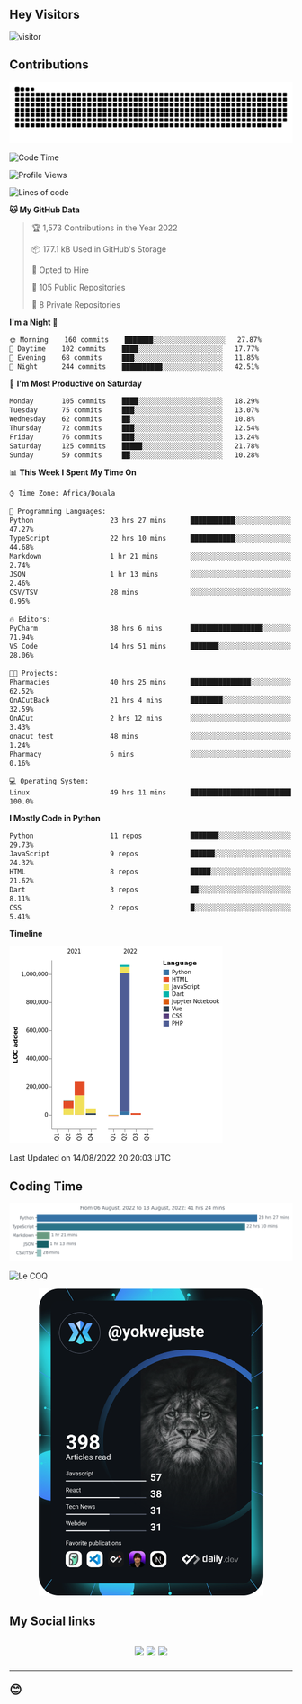 ## Hey Visitors
![visitor](https://profile-counter.glitch.me/yokwejuste/count.svg)

## Contributions
<p align="center">
  <img src="https://raw.githubusercontent.com/yokwejuste/yokwejuste/output/github-contribution-grid-snake.svg" />
</p>

<!--START_SECTION:waka-->
![Code Time](http://img.shields.io/badge/Code%20Time-1%2C054%20hrs%2035%20mins-blue)

![Profile Views](http://img.shields.io/badge/Profile%20Views-220-blue)

![Lines of code](https://img.shields.io/badge/From%20Hello%20World%20I%27ve%20Written-1%20Million%20lines%20of%20code-blue)

**🐱 My GitHub Data** 

> 🏆 1,573 Contributions in the Year 2022
 > 
> 📦 177.1 kB Used in GitHub's Storage 
 > 
> 💼 Opted to Hire
 > 
> 📜 105 Public Repositories 
 > 
> 🔑 8 Private Repositories  
 > 
**I'm a Night 🦉** 

```text
🌞 Morning    160 commits    ███████░░░░░░░░░░░░░░░░░░   27.87% 
🌆 Daytime    102 commits    ████░░░░░░░░░░░░░░░░░░░░░   17.77% 
🌃 Evening    68 commits     ███░░░░░░░░░░░░░░░░░░░░░░   11.85% 
🌙 Night      244 commits    ██████████░░░░░░░░░░░░░░░   42.51%

```
📅 **I'm Most Productive on Saturday** 

```text
Monday       105 commits    ████░░░░░░░░░░░░░░░░░░░░░   18.29% 
Tuesday      75 commits     ███░░░░░░░░░░░░░░░░░░░░░░   13.07% 
Wednesday    62 commits     ██░░░░░░░░░░░░░░░░░░░░░░░   10.8% 
Thursday     72 commits     ███░░░░░░░░░░░░░░░░░░░░░░   12.54% 
Friday       76 commits     ███░░░░░░░░░░░░░░░░░░░░░░   13.24% 
Saturday     125 commits    █████░░░░░░░░░░░░░░░░░░░░   21.78% 
Sunday       59 commits     ██░░░░░░░░░░░░░░░░░░░░░░░   10.28%

```


📊 **This Week I Spent My Time On** 

```text
⌚︎ Time Zone: Africa/Douala

💬 Programming Languages: 
Python                   23 hrs 27 mins      ███████████░░░░░░░░░░░░░░   47.27% 
TypeScript               22 hrs 10 mins      ███████████░░░░░░░░░░░░░░   44.68% 
Markdown                 1 hr 21 mins        ░░░░░░░░░░░░░░░░░░░░░░░░░   2.74% 
JSON                     1 hr 13 mins        ░░░░░░░░░░░░░░░░░░░░░░░░░   2.46% 
CSV/TSV                  28 mins             ░░░░░░░░░░░░░░░░░░░░░░░░░   0.95%

🔥 Editors: 
PyCharm                  38 hrs 6 mins       ██████████████████░░░░░░░   71.94% 
VS Code                  14 hrs 51 mins      ███████░░░░░░░░░░░░░░░░░░   28.06%

🐱‍💻 Projects: 
Pharmacies               40 hrs 25 mins      ███████████████░░░░░░░░░░   62.52% 
OnACutBack               21 hrs 4 mins       ████████░░░░░░░░░░░░░░░░░   32.59% 
OnACut                   2 hrs 12 mins       ░░░░░░░░░░░░░░░░░░░░░░░░░   3.43% 
onacut_test              48 mins             ░░░░░░░░░░░░░░░░░░░░░░░░░   1.24% 
Pharmacy                 6 mins              ░░░░░░░░░░░░░░░░░░░░░░░░░   0.16%

💻 Operating System: 
Linux                    49 hrs 11 mins      █████████████████████████   100.0%

```

**I Mostly Code in Python** 

```text
Python                   11 repos            ███████░░░░░░░░░░░░░░░░░░   29.73% 
JavaScript               9 repos             ██████░░░░░░░░░░░░░░░░░░░   24.32% 
HTML                     8 repos             █████░░░░░░░░░░░░░░░░░░░░   21.62% 
Dart                     3 repos             ██░░░░░░░░░░░░░░░░░░░░░░░   8.11% 
CSS                      2 repos             █░░░░░░░░░░░░░░░░░░░░░░░░   5.41%

```


**Timeline**

![Chart not found](https://raw.githubusercontent.com/yokwejuste/yokwejuste/master/charts/bar_graph.png) 


 Last Updated on 14/08/2022 20:20:03 UTC
<!--END_SECTION:waka-->

## Coding Time

[![wakatime-stats](https://github.com/yokwejuste/yokwejuste/blob/master/images/stat.svg)](https://wakatime.com/@yokwejuste)

![Le COQ](https://metrics.lecoq.io/yokwejuste/)
<p align="center">
  <a href="#"><img src="https://github.com/yokwejuste/yokwejuste/blob/master/devcard.svg" width="400" alt="Yonkeu K. Steve's Dev Card"/></a>
</p>
<h2>My Social links<h2>
<p align="center">
  <a href="https://twitter.com/yokwejuste"><img src="https://img.shields.io/badge/twitter-%231DA1F2.svg?style=for-the-badge&logo=Twitter&logoColor=white"></a>
  <a href="https://linkedin.com/in/yokwejuste"><img src="https://img.shields.io/badge/linkedin-%230077B5.svg?style=for-the-badge&logo=linkedin&logoColor=white"></a>
  <a href="https://instagram.com/yokwejuste0"><img src="https://img.shields.io/badge/instagram-%23E4405F.svg?style=for-the-badge&logo=Instagram&logoColor=white"></a>
</p>
<hr>
😊
